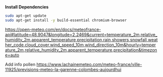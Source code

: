 **Install Dependencies**

```bash
sudo apt-get update
sudo apt-get install -y build-essential chromium-browser
```

https://open-meteo.com/en/docs/meteofrance-api#latitude=48.9047&longitude=2.2469&current=temperature_2m,relative_humidity_2m,apparent_temperature,precipitation,rain,showers,snowfall,weather_code,cloud_cover,wind_speed_10m,wind_direction_10m&hourly=temperature_2m,relative_humidity_2m,apparent_temperature,precipitation&timezone=auto



Add info pollen https://www.lachainemeteo.com/meteo-france/ville-11925/previsions-meteo-la-garenne-colombes-aujourdhui

